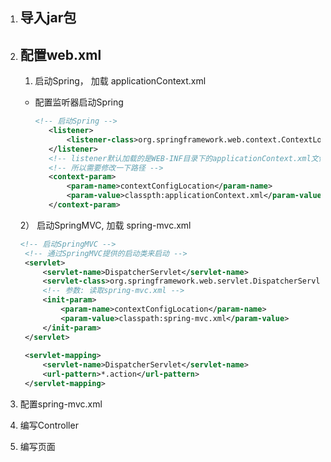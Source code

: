 1. 导入jar包
   ---

   

2. 配置web.xml
   ---

   1)  启动Spring， 加载 applicationContext.xml

   - 配置监听器启动Spring

     ```xml
     <!-- 启动Spring -->
     	<listener>
     		<listener-class>org.springframework.web.context.ContextLoaderListener</listener-class>
     	</listener>
     	<!-- listener默认加载的是WEB-INF目录下的applicationContext.xml文件 -->
     	<!-- 所以需要修改一下路径 -->
     	<context-param>
     		<param-name>contextConfigLocation</param-name>
     		<param-value>classpth:applicationContext.xml</param-value>
     	</context-param>
     ```

     

   2） 启动SpringMVC, 加载 spring-mvc.xml

   ```xml
   <!-- 启动SpringMVC -->
   	<!-- 通过SpringMVC提供的启动类来启动 -->
   	<servlet>
   		<servlet-name>DispatcherServlet</servlet-name>
   		<servlet-class>org.springframework.web.servlet.DispatcherServlet</servlet-class>
   		<!-- 参数: 读取spring-mvc.xml -->
   		<init-param>
   			<param-name>contextConfigLocation</param-name>
   			<param-value>classpath:spring-mvc.xml</param-value>
   		</init-param>
   	</servlet>
   	
   	<servlet-mapping>
   		<servlet-name>DispatcherServlet</servlet-name>
   		<url-pattern>*.action</url-pattern>
   	</servlet-mapping>
   ```

   

3. 配置spring-mvc.xml

4. 编写Controller

5. 编写页面



